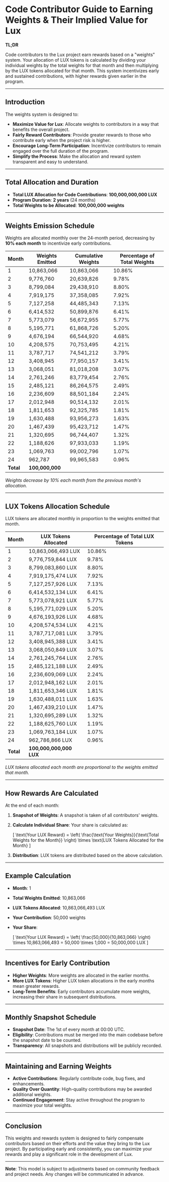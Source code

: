 # Code Contributor Guide to Earning Weights & Their Implied Value for Lux

**TL;DR**

Code contributors to the Lux project earn rewards based on a "weights" system. Your allocation of LUX tokens is calculated by dividing your individual weights by the total weights for that month and then multiplying by the LUX tokens allocated for that month. This system incentivizes early and sustained contributions, with higher rewards given earlier in the program.

---

## Introduction

The weights system is designed to:

- **Maximize Value for Lux**: Allocate weights to contributors in a way that benefits the overall project.
- **Fairly Reward Contributors**: Provide greater rewards to those who contribute early when the project risk is higher.
- **Encourage Long-Term Participation**: Incentivize contributors to remain engaged over the full duration of the program.
- **Simplify the Process**: Make the allocation and reward system transparent and easy to understand.

---

## Total Allocation and Duration

- **Total LUX Allocation for Code Contributions**: **100,000,000,000 LUX**
- **Program Duration**: **2 years** (24 months)
- **Total Weights to be Allocated**: **100,000,000 weights**

---

## Weights Emission Schedule

Weights are allocated monthly over the 24-month period, decreasing by **10% each month** to incentivize early contributions.

| Month | Weights Emitted | Cumulative Weights | Percentage of Total Weights |
|-------|-----------------|--------------------|-----------------------------|
| 1     | 10,863,066      | 10,863,066         | 10.86%                      |
| 2     | 9,776,760       | 20,639,826         | 9.78%                       |
| 3     | 8,799,084       | 29,438,910         | 8.80%                       |
| 4     | 7,919,175       | 37,358,085         | 7.92%                       |
| 5     | 7,127,258       | 44,485,343         | 7.13%                       |
| 6     | 6,414,532       | 50,899,876         | 6.41%                       |
| 7     | 5,773,079       | 56,672,955         | 5.77%                       |
| 8     | 5,195,771       | 61,868,726         | 5.20%                       |
| 9     | 4,676,194       | 66,544,920         | 4.68%                       |
| 10    | 4,208,575       | 70,753,495         | 4.21%                       |
| 11    | 3,787,717       | 74,541,212         | 3.79%                       |
| 12    | 3,408,945       | 77,950,157         | 3.41%                       |
| 13    | 3,068,051       | 81,018,208         | 3.07%                       |
| 14    | 2,761,246       | 83,779,454         | 2.76%                       |
| 15    | 2,485,121       | 86,264,575         | 2.49%                       |
| 16    | 2,236,609       | 88,501,184         | 2.24%                       |
| 17    | 2,012,948       | 90,514,132         | 2.01%                       |
| 18    | 1,811,653       | 92,325,785         | 1.81%                       |
| 19    | 1,630,488       | 93,956,273         | 1.63%                       |
| 20    | 1,467,439       | 95,423,712         | 1.47%                       |
| 21    | 1,320,695       | 96,744,407         | 1.32%                       |
| 22    | 1,188,626       | 97,933,033         | 1.19%                       |
| 23    | 1,069,763       | 99,002,796         | 1.07%                       |
| 24    | 962,787         | 99,965,583         | 0.96%                       |
| **Total** | **100,000,000** |                    |                             |

*Weights decrease by 10% each month from the previous month's allocation.*

---

## LUX Tokens Allocation Schedule

LUX tokens are allocated monthly in proportion to the weights emitted that month.

| Month | LUX Tokens Allocated        | Percentage of Total LUX Tokens |
|-------|-----------------------------|--------------------------------|
| 1     | 10,863,066,493 LUX          | 10.86%                         |
| 2     | 9,776,759,844 LUX           | 9.78%                          |
| 3     | 8,799,083,860 LUX           | 8.80%                          |
| 4     | 7,919,175,474 LUX           | 7.92%                          |
| 5     | 7,127,257,926 LUX           | 7.13%                          |
| 6     | 6,414,532,134 LUX           | 6.41%                          |
| 7     | 5,773,078,921 LUX           | 5.77%                          |
| 8     | 5,195,771,029 LUX           | 5.20%                          |
| 9     | 4,676,193,926 LUX           | 4.68%                          |
| 10    | 4,208,574,534 LUX           | 4.21%                          |
| 11    | 3,787,717,081 LUX           | 3.79%                          |
| 12    | 3,408,945,388 LUX           | 3.41%                          |
| 13    | 3,068,050,849 LUX           | 3.07%                          |
| 14    | 2,761,245,764 LUX           | 2.76%                          |
| 15    | 2,485,121,188 LUX           | 2.49%                          |
| 16    | 2,236,609,069 LUX           | 2.24%                          |
| 17    | 2,012,948,162 LUX           | 2.01%                          |
| 18    | 1,811,653,346 LUX           | 1.81%                          |
| 19    | 1,630,488,011 LUX           | 1.63%                          |
| 20    | 1,467,439,210 LUX           | 1.47%                          |
| 21    | 1,320,695,289 LUX           | 1.32%                          |
| 22    | 1,188,625,760 LUX           | 1.19%                          |
| 23    | 1,069,763,184 LUX           | 1.07%                          |
| 24    | 962,786,866 LUX             | 0.96%                          |
| **Total** | **100,000,000,000 LUX**    |                                |

*LUX tokens allocated each month are proportional to the weights emitted that month.*

---

## How Rewards Are Calculated

At the end of each month:

1. **Snapshot of Weights**: A snapshot is taken of all contributors' weights.
2. **Calculate Individual Share**: Your share is calculated as:

   \[
   \text{Your LUX Reward} = \left( \frac{\text{Your Weights}}{\text{Total Weights for the Month}} \right) \times \text{LUX Tokens Allocated for the Month}
   \]

3. **Distribution**: LUX tokens are distributed based on the above calculation.

---

## Example Calculation

- **Month**: 1
- **Total Weights Emitted**: 10,863,066
- **LUX Tokens Allocated**: 10,863,066,493 LUX
- **Your Contribution**: 50,000 weights
- **Your Share**:

  \[
  \text{Your LUX Reward} = \left( \frac{50,000}{10,863,066} \right) \times 10,863,066,493 = 50,000 \times 1,000 = 50,000,000 LUX
  \]

---

## Incentives for Early Contribution

- **Higher Weights**: More weights are allocated in the earlier months.
- **More LUX Tokens**: Higher LUX token allocations in the early months mean greater rewards.
- **Long-Term Benefits**: Early contributors accumulate more weights, increasing their share in subsequent distributions.

---

## Monthly Snapshot Schedule

- **Snapshot Date**: The 1st of every month at 00:00 UTC.
- **Eligibility**: Contributions must be merged into the main codebase before the snapshot date to be counted.
- **Transparency**: All snapshots and distributions will be publicly recorded.

---

## Maintaining and Earning Weights

- **Active Contributions**: Regularly contribute code, bug fixes, and enhancements.
- **Quality Over Quantity**: High-quality contributions may be awarded additional weights.
- **Continued Engagement**: Stay active throughout the program to maximize your total weights.

---

## Conclusion

This weights and rewards system is designed to fairly compensate contributors based on their efforts and the value they bring to the Lux project. By participating early and consistently, you can maximize your rewards and play a significant role in the development of Lux.

---

**Note**: This model is subject to adjustments based on community feedback and project needs. Any changes will be communicated in advance.
